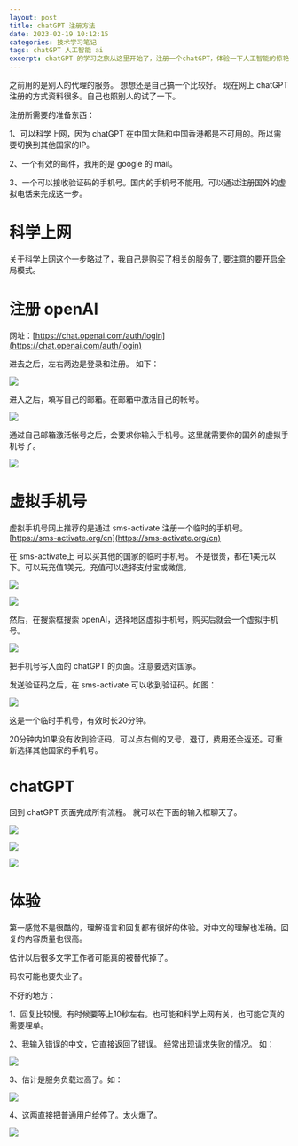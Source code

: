 ```yaml
---
layout: post
title: chatGPT 注册方法
date: 2023-02-19 10:12:15
categories: 技术学习笔记	
tags: chatGPT 人工智能 ai
excerpt: chatGPT 的学习之旅从这里开始了，注册一个chatGPT，体验一下人工智能的惊艳
---
```


之前用的是别人的代理的服务。 想想还是自己搞一个比较好。 现在网上 chatGPT 注册的方式资料很多。自己也照别人的试了一下。

注册所需要的准备东西：

1、可以科学上网，因为 chatGPT 在中国大陆和中国香港都是不可用的。所以需要切换到其他国家的IP。  

2、一个有效的邮件，我用的是 google 的 mail。

3、一个可以接收验证码的手机号。国内的手机号不能用。可以通过注册国外的虚拟电话来完成这一步。 

# 科学上网

关于科学上网这个一步略过了，我自己是购买了相关的服务了, 要注意的要开启全局模式。

# 注册 openAI

网址：[https://chat.openai.com/auth/login](https://chat.openai.com/auth/login)

进去之后，左右两边是登录和注册。 如下：

![](/assets/chatGPT/chatGPT-signup-2023-02-20-18-40-44.png)

进入之后，填写自己的邮箱。在邮箱中激活自己的帐号。 

![](/assets/chatGPT/chatGPT-signup-2023-02-20-18-48-50.png)

通过自己邮箱激活帐号之后，会要求你输入手机号。这里就需要你的国外的虚拟手机号了。 

![](/assets/chatGPT/chatGPT-signup-2023-02-20-18-55-06.png)

# 虚拟手机号

虚拟手机号网上推荐的是通过 sms-activate 注册一个临时的手机号。  [https://sms-activate.org/cn](https://sms-activate.org/cn) 

在 sms-activate上 可以买其他的国家的临时手机号。 不是很贵，都在1美元以下。可以玩充值1美元。充值可以选择支付宝或微信。

![](/assets/chatGPT/chatGPT-signup-2023-02-20-16-16-30.png)

![](/assets/chatGPT/chatGPT-2023-02-20-19-09-41.png)

然后，在搜索框搜索 openAI，选择地区虚拟手机号，购买后就会一个虚拟手机号。

![](/assets/chatGPT/chatGPT-signup-2023-02-20-19-09-41.png)

把手机号写入面的 chatGPT 的页面。注意要选对国家。 

发送验证码之后，在 sms-activate 可以收到验证码。如图：

![](/assets/chatGPT/chatGPT-signup-2023-02-20-16-10-17.png)

这是一个临时手机号，有效时长20分钟。

20分钟内如果没有收到验证码，可以点右侧的叉号，退订，费用还会返还。可重新选择其他国家的手机号。

# chatGPT 

回到 chatGPT 页面完成所有流程。 就可以在下面的输入框聊天了。

![](/assets/chatGPT/chatGPT-signup-2023-02-20-19-16-24.png)

![](/assets/chatGPT/chatGPT-signup-2023-02-20-19-54-17.png)

![](/assets/chatGPT/chatGPT-signup-2023-02-20-20-04-21.png)

# 体验

第一感觉不是很酷的，理解语言和回复都有很好的体验。对中文的理解也准确。回复的内容质量也很高。 

估计以后很多文字工作者可能真的被替代掉了。

码农可能也要失业了。 

不好的地方：

1、回复比较慢。有时候要等上10秒左右。也可能和科学上网有关，也可能它真的需要埋单。 

2、我输入错误的中文，它直接返回了错误。 经常出现请求失败的情况。 如：

![](/assets/chatGPT/chatGPT-signup-2023-02-20_20-11-06.png)

3、估计是服务负载过高了。如：

![](/assets/chatGPT/chatGPT-signup-2023-02-21-16-36-37.png)

4、这两直接把普通用户给停了。太火爆了。

![](/assets/chatGPT/chatGPT-2023-02-23-08-55-02.png)










